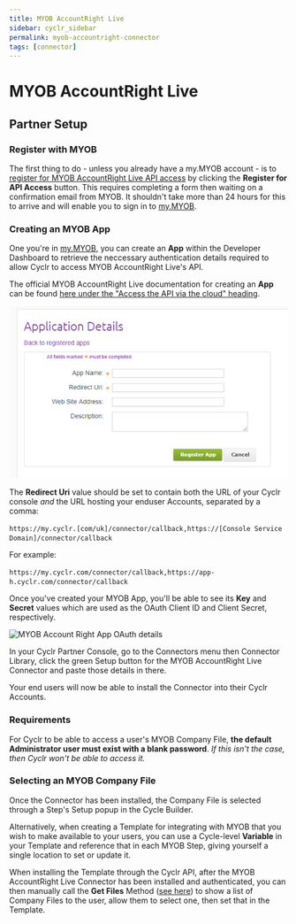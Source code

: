 ```yaml
---
title: MYOB AccountRight Live
sidebar: cyclr_sidebar
permalink: myob-accountright-connector
tags: [connector]
---
```


# MYOB AccountRight Live #

Partner Setup
-------------

### Register with MYOB ###

The first thing to do - unless you already have a my.MYOB account - is to [register for MYOB AccountRight Live API access](https://developer.myob.com/api/accountright/api-overview/getting-started/) by clicking the **Register for API Access** button.  This requires completing a form then waiting on a confirmation email from MYOB.  It shouldn't take more than 24 hours for this to arrive and will enable you to sign in to [my.MYOB](https://my.myob.com.au/Pages/Default.aspx).


### Creating an MYOB App ###

One you're in [my.MYOB](https://my.myob.com.au/Pages/Default.aspx), you can create an **App** within the Developer Dashboard to retrieve the neccessary authentication details required to allow Cyclr to access MYOB AccountRight Live's API.

The official MYOB AccountRight Live documentation for creating an **App** can be found [here under the "Access the API via the cloud" heading](https://developer.myob.com/api/accountright/api-overview/getting-started/).

![MYOB Account Right App Setup](./images/myob-accountright-create-an-app.png)

The **Redirect Uri** value should be set to contain both the URL of your Cyclr console *and* the URL hosting your enduser Accounts, separated by a comma:

```https://my.cyclr.[com/uk]/connector/callback,https://[Console Service Domain]/connector/callback```

For example:

```https://my.cyclr.com/connector/callback,https://app-h.cyclr.com/connector/callback```


Once you've created your MYOB App, you'll be able to see its **Key** and **Secret** values which are used as the OAuth Client ID and Client Secret, respectively.

![MYOB Account Right App OAuth details](./images/myob-accountright-app-oauth-details.png)

In your Cyclr Partner Console, go to the Connectors menu then Connector Library, click the green Setup button for the MYOB AccountRight Live Connector and paste those details in there.

Your end users will now be able to install the Connector into their Cyclr Accounts.


### Requirements ###

For Cyclr to be able to access a user's MYOB Company File, **the default Administrator user must exist with a blank password**.  *If this isn't the case, then Cyclr won't be able to access it.*


### Selecting an MYOB Company File ###

Once the Connector has been installed, the Company File is selected through a Step's Setup popup in the Cycle Builder.

Alternatively, when creating a Template for integrating with MYOB that you wish to make available to your users, you can use a Cycle-level **Variable** in your Template and reference that in each MYOB Step, giving yourself a single location to set or update it.

When installing the Template through the Cyclr API, after the MYOB AccountRight Live Connector has been installed and authenticated, you can then manually call the **Get Files** Method ([see here](https://docs.cyclr.com/call-a-connector-method)) to show a list of Company Files to the user, allow them to select one, then set that in the Template.
